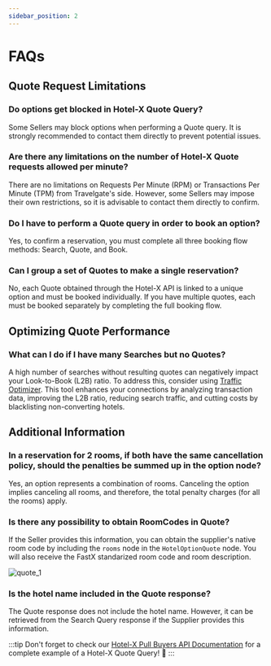 ```yaml
---
sidebar_position: 2
---
```


# FAQs

## Quote Request Limitations

### Do options get blocked in Hotel-X Quote Query?

Some Sellers may block options when performing a Quote query. It is strongly recommended to contact them directly to prevent potential issues.

### Are there any limitations on the number of Hotel-X Quote requests allowed per minute?

There are no limitations on Requests Per Minute (RPM) or Transactions Per Minute (TPM) from Travelgate's side. However, some Sellers may impose their own restrictions, so it is advisable to contact them directly to confirm.

### Do I have to perform a Quote query in order to book an option?

Yes, to confirm a reservation, you must complete all three booking flow methods: Search, Quote, and Book.

### Can I group a set of Quotes to make a single reservation?

No, each Quote obtained through the Hotel-X API is linked to a unique option and must be booked individually. If you have multiple quotes, each must be booked separately by completing the full booking flow.

## Optimizing Quote Performance

### What can I do if I have many Searches but no Quotes?

A high number of searches without resulting quotes can negatively impact your Look-to-Book (L2B) ratio. To address this, consider using [Traffic Optimizer](/kb/platform/app-features/smart-traffic/traffic-optimizer/traffic-optimizer-details). This tool enhances your connections by analyzing transaction data, improving the L2B ratio, reducing search traffic, and cutting costs by blacklisting non-converting hotels.

## Additional Information

### In a reservation for 2 rooms, if both have the same cancellation policy, should the penalties be summed up in the option node?

Yes, an option represents a combination of rooms. Canceling the option implies canceling all rooms, and therefore, the total penalty charges (for all the rooms) apply.

### Is there any possibility to obtain RoomCodes in Quote?

If the Seller provides this information, you can obtain the supplier's native room code by including the `rooms` node in the `HotelOptionQuote` node.  You will also receive the FastX standarized room code and room description.

![quote_1](https://storage.travelgate.com/kbase/quote_1.jpg)

### Is the hotel name included in the Quote response?

The Quote response does not include the hotel name. However, it can be retrieved from the Search Query response if the Supplier provides this information.

:::tip
Don't forget to check our [Hotel-X Pull Buyers API Documentation](/docs/apis/for-buyers/hotel-x-pull-buyers-api/booking-flow/quote#query-overview) for a complete example of a Hotel-X Quote Query! 🚀
:::

